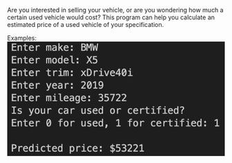 Are you interested in selling your vehicle, or are you wondering how much a certain used vehicle would cost? This program can help you calculate an estimated price of a used vehicle of your specification.

Examples:
![example](https://github.com/wesleychou7/used-car-price/blob/main/images/bmw.png)

